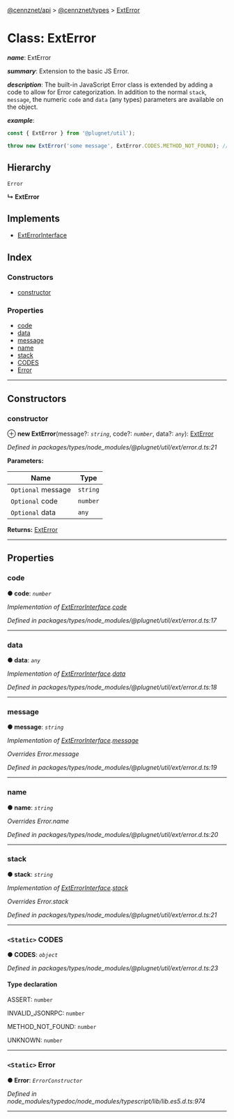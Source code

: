 [@cennznet/api](../README.md) > [@cennznet/types](../modules/_cennznet_types.md) > [ExtError](../classes/_cennznet_types.exterror.md)

# Class: ExtError

*__name__*: ExtError

*__summary__*: Extension to the basic JS Error.

*__description__*: The built-in JavaScript Error class is extended by adding a code to allow for Error categorization. In addition to the normal `stack`, `message`, the numeric `code` and `data` (any types) parameters are available on the object.

*__example__*:   

```javascript
const { ExtError } from '@plugnet/util');

throw new ExtError('some message', ExtError.CODES.METHOD_NOT_FOUND); // => error.code = -32601
```

## Hierarchy

 `Error`

**↳ ExtError**

## Implements

* [ExtErrorInterface](../interfaces/_cennznet_types.exterrorinterface.md)

## Index

### Constructors

* [constructor](_cennznet_types.exterror.md#constructor)

### Properties

* [code](_cennznet_types.exterror.md#code)
* [data](_cennznet_types.exterror.md#data)
* [message](_cennznet_types.exterror.md#message)
* [name](_cennznet_types.exterror.md#name)
* [stack](_cennznet_types.exterror.md#stack)
* [CODES](_cennznet_types.exterror.md#codes)
* [Error](_cennznet_types.exterror.md#error)

---

## Constructors

<a id="constructor"></a>

###  constructor

⊕ **new ExtError**(message?: *`string`*, code?: *`number`*, data?: *`any`*): [ExtError](_cennznet_types.exterror.md)

*Defined in packages/types/node_modules/@plugnet/util/ext/error.d.ts:21*

**Parameters:**

| Name | Type |
| ------ | ------ |
| `Optional` message | `string` |
| `Optional` code | `number` |
| `Optional` data | `any` |

**Returns:** [ExtError](_cennznet_types.exterror.md)

___

## Properties

<a id="code"></a>

###  code

**● code**: *`number`*

*Implementation of [ExtErrorInterface](../interfaces/_cennznet_types.exterrorinterface.md).[code](../interfaces/_cennznet_types.exterrorinterface.md#code)*

*Defined in packages/types/node_modules/@plugnet/util/ext/error.d.ts:17*

___
<a id="data"></a>

###  data

**● data**: *`any`*

*Implementation of [ExtErrorInterface](../interfaces/_cennznet_types.exterrorinterface.md).[data](../interfaces/_cennznet_types.exterrorinterface.md#data)*

*Defined in packages/types/node_modules/@plugnet/util/ext/error.d.ts:18*

___
<a id="message"></a>

###  message

**● message**: *`string`*

*Implementation of [ExtErrorInterface](../interfaces/_cennznet_types.exterrorinterface.md).[message](../interfaces/_cennznet_types.exterrorinterface.md#message)*

*Overrides Error.message*

*Defined in packages/types/node_modules/@plugnet/util/ext/error.d.ts:19*

___
<a id="name"></a>

###  name

**● name**: *`string`*

*Overrides Error.name*

*Defined in packages/types/node_modules/@plugnet/util/ext/error.d.ts:20*

___
<a id="stack"></a>

###  stack

**● stack**: *`string`*

*Implementation of [ExtErrorInterface](../interfaces/_cennznet_types.exterrorinterface.md).[stack](../interfaces/_cennznet_types.exterrorinterface.md#stack)*

*Overrides Error.stack*

*Defined in packages/types/node_modules/@plugnet/util/ext/error.d.ts:21*

___
<a id="codes"></a>

### `<Static>` CODES

**● CODES**: *`object`*

*Defined in packages/types/node_modules/@plugnet/util/ext/error.d.ts:23*

#### Type declaration

 ASSERT: `number`

 INVALID_JSONRPC: `number`

 METHOD_NOT_FOUND: `number`

 UNKNOWN: `number`

___
<a id="error"></a>

### `<Static>` Error

**● Error**: *`ErrorConstructor`*

*Defined in node_modules/typedoc/node_modules/typescript/lib/lib.es5.d.ts:974*

___


